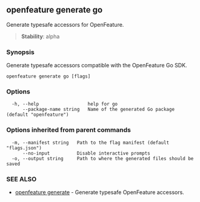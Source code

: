 <!-- markdownlint-disable-file -->
<!-- WARNING: THIS DOC IS AUTO-GENERATED. DO NOT EDIT! -->
## openfeature generate go

Generate typesafe accessors for OpenFeature.


> **Stability**: alpha

### Synopsis

Generate typesafe accessors compatible with the OpenFeature Go SDK.

```
openfeature generate go [flags]
```

### Options

```
  -h, --help                  help for go
      --package-name string   Name of the generated Go package (default "openfeature")
```

### Options inherited from parent commands

```
  -m, --manifest string   Path to the flag manifest (default "flags.json")
      --no-input          Disable interactive prompts
  -o, --output string     Path to where the generated files should be saved
```

### SEE ALSO

* [openfeature generate](openfeature_generate.md)	 - Generate typesafe OpenFeature accessors.

